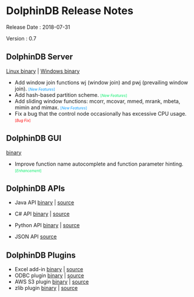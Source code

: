 # DolphinDB Release Notes

Release Date : 2018-07-31

Version : 0.7

## DolphinDB Server
[Linux binary](http://www.dolphindb.com/downloads/DolphinDB_Linux_V0.7.zip) | [Windows binary](http://www.dolphindb.com/downloads/DolphinDB_Win_V0.7.zip)

* Add window join functions wj (window join) and pwj (prevailing window join). <font size=1 color=#0099ff>[*New Features*]</font>
* Add hash-based partition scheme. <font size=1 color=#00ee66>[*New Features*]</font>
* Add sliding window functions: mcorr, mcovar, mmed, mrank, mbeta, mimin and mimax. <font size=1 color=#0099ff>[*New Features*]</font>
* Fix a bug that the control node occasionally has excessive CPU usage. <font size=1 color=red>[*Bug Fix*]</font>

## DolphinDB GUI
[binary](http://www.dolphindb.com/downloads/DolphinDB_GUI_V0.7.zip)

* Improve function name autocomplete and function parameter hinting. <font size=1 color=#00ee66> [*Enhancement*]</font>

## DolphinDB APIs
* Java API [binary](http://www.dolphindb.com/downloads/DolphinDB_JavaAPI_V0.7.zip) | [source](https://2xdb.net/dolphindb/release/blob/master/0.7/DolphinDB_JavaAPI_V0.7_src.zip)

* C# API [binary](http://www.dolphindb.com/downloads/DolphinDB_CSharpAPI_V0.7.zip) | [source](https://2xdb.net/dolphindb/release/blob/master/0.7/DolphinDB_CSharpAPI_V0.7_src.zip)

* Python API [binary](http://www.dolphindb.com/downloads/DolphinDB_PythonAPI_V0.7.zip) | [source](https://2xdb.net/dolphindb/release/blob/master/0.7/DolphinDB_PythonAPI_V0.7_src.zip)

* JSON API [source](DolphinDB_JsonAPI_V0.7_src.zip)

## DolphinDB Plugins
* Excel add-in [binary](http://www.dolphindb.com/downloads/DolphinDB_Excel_V0.7.zip) | [source](https://2xdb.net/dolphindb/release/blob/master/0.7/DolphinDB_Excel_V0.7_src.zip)
* ODBC plugin [binary](http://www.dolphindb.com/downloads/ODBC_V0.7.zip) | [source](https://2xdb.net/dolphindb/release/blob/master/0.7/DolphinDB_Plugin_V0.7_src.zip)
* AWS S3 plugin [binary](http://www.dolphindb.com/downloads/AWSS3_V0.7.zip) | [source](https://2xdb.net/dolphindb/release/blob/master/0.7/DolphinDB_Plugin_V0.7_src.zip)
* zlib plugin [binary](http://www.dolphindb.com/downloads/ZLIB_V0.7.zip) | [source](https://2xdb.net/dolphindb/release/blob/master/0.7/DolphinDB_Plugin_V0.7_src.zip)
